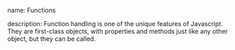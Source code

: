 name: Functions

description: Function handling is one of the unique features of Javascript. They are first-class objects, with properties and methods just like any other object, but they can be called.